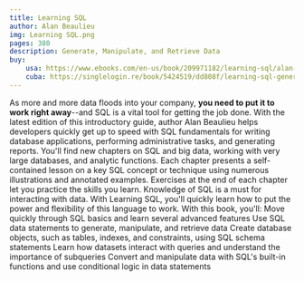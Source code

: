 ```yaml
---
title: Learning SQL
author: Alan Beaulieu
img: Learning SQL.png
pages: 380
description: Generate, Manipulate, and Retrieve Data
buy:
    usa: https://www.ebooks.com/en-us/book/209971182/learning-sql/alan-beaulieu/
    cuba: https://singlelogin.re/book/5424519/dd808f/learning-sql-generate-manipulate-and-retrieve-data.html
---
```


As more and more data floods into your company, **you need to put it to work right away**--and SQL is a vital tool for getting the job done. With the latest edition of this introductory guide, author Alan Beaulieu helps developers quickly get up to speed with SQL fundamentals for writing database applications, performing administrative tasks, and generating reports. You'll find new chapters on SQL and big data, working with very large databases, and analytic functions.
Each chapter presents a self-contained lesson on a key SQL concept or technique using numerous illustrations and annotated examples. Exercises at the end of each chapter let you practice the skills you learn. Knowledge of SQL is a must for interacting with data. With Learning SQL, you'll quickly learn how to put the power and flexibility of this language to work.
With this book, you'll:
Move quickly through SQL basics and learn several advanced features
Use SQL data statements to generate, manipulate, and retrieve data
Create database objects, such as tables, indexes, and constraints, using SQL schema statements
Learn how datasets interact with queries and understand the importance of subqueries
Convert and manipulate data with SQL's built-in functions and use conditional logic in data statements